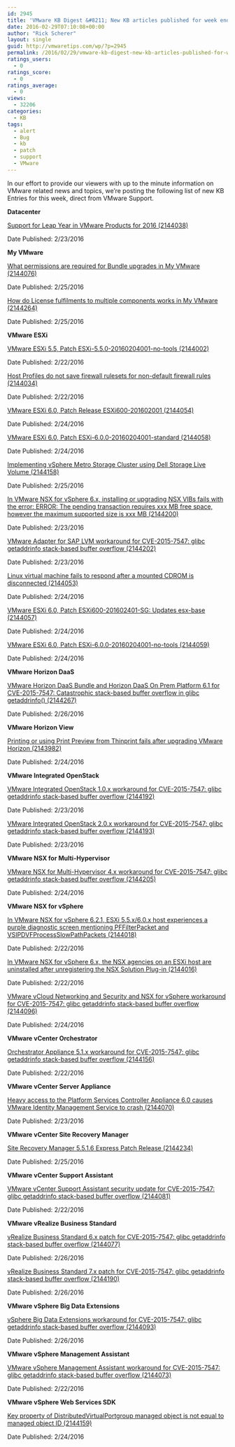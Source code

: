 ```yaml
---
id: 2945
title: 'VMware KB Digest &#8211; New KB articles published for week ending 2/27/16'
date: 2016-02-29T07:10:08+00:00
author: "Rick Scherer"
layout: single
guid: http://vmwaretips.com/wp/?p=2945
permalink: /2016/02/29/vmware-kb-digest-new-kb-articles-published-for-week-ending-22716/
ratings_users:
  - 0
ratings_score:
  - 0
ratings_average:
  - 0
views:
  - 32206
categories:
  - KB
tags:
  - alert
  - Bug
  - kb
  - patch
  - support
  - VMware
---
```

In our effort to provide our viewers with up to the minute information on VMware related news and topics, we&#8217;re posting the following list of new KB Entries for this week, direct from VMware Support.

<!--more-->

**Datacenter**
  
[Support for Leap Year in VMware Products for 2016 (2144038)](http://vmw.re/1OHVYBX)
  
Date Published: 2/23/2016

**My VMware**
  
[What permissions are required for Bundle upgrades in My VMware (2144076)](http://vmw.re/1Uu2Eeg)
  
Date Published: 2/25/2016
  
[How do License fulfilments to multiple components works in My VMware (2144264)](http://vmw.re/1OHVYC1)
  
Date Published: 2/25/2016

**VMware ESXi**
  
[VMware ESXi 5.5, Patch ESXi-5.5.0-20160204001-no-tools (2144002)](http://vmw.re/1Uu2Eei)
  
Date Published: 2/22/2016
  
[Host Profiles do not save firewall rulesets for non-default firewall rules (2144034)](http://vmw.re/1OHVYC3)
  
Date Published: 2/22/2016
  
[VMware ESXi 6.0, Patch Release ESXi600-201602001 (2144054)](http://vmw.re/1Uu2Eek)
  
Date Published: 2/24/2016
  
[VMware ESXi 6.0, Patch ESXi-6.0.0-20160204001-standard (2144058)](http://vmw.re/1OHVYC7)
  
Date Published: 2/24/2016
  
[Implementing vSphere Metro Storage Cluster using Dell Storage Live Volume (2144158)](http://vmw.re/1Uu2DqF)
  
Date Published: 2/25/2016
  
[In VMware NSX for vSphere 6.x, installing or upgrading NSX VIBs fails with the error: ERROR: The pending transaction requires xxx MB free space, however the maximum supported size is xxx MB (2144200)](http://vmw.re/1OHVYSm)
  
Date Published: 2/23/2016
  
[VMware Adapter for SAP LVM workaround for CVE-2015-7547: glibc getaddrinfo stack-based buffer overflow (2144202)](http://vmw.re/1Uu2DqH)
  
Date Published: 2/23/2016
  
[Linux virtual machine fails to respond after a mounted CDROM is disconnected (2144053)](http://vmw.re/1OHVYSt)
  
Date Published: 2/24/2016
  
[VMware ESXi 6.0, Patch ESXi600-201602401-SG: Updates esx-base (2144057)](http://vmw.re/1Uu2Een)
  
Date Published: 2/24/2016
  
[VMware ESXi 6.0, Patch ESXi-6.0.0-20160204001-no-tools (2144059)](http://vmw.re/1OHVYSw)
  
Date Published: 2/24/2016

**VMware Horizon DaaS**
  
[VMware Horizon DaaS Bundle and Horizon DaaS On Prem Platform 6.1 for CVE-2015-7547: Catastrophic stack-based buffer overflow in glibc getaddrinfo() (2144267)](http://vmw.re/1Uu2DqJ)
  
Date Published: 2/26/2016

**VMware Horizon View**
  
[Printing or using Print Preview from Thinprint fails after upgrading VMware Horizon (2143982)](http://vmw.re/1OHVWtI)
  
Date Published: 2/24/2016

**VMware Integrated OpenStack**
  
[VMware Integrated OpenStack 1.0.x workaround for CVE-2015-7547: glibc getaddrinfo stack-based buffer overflow (2144192)](http://vmw.re/1Uu2EuB)
  
Date Published: 2/23/2016
  
[VMware Integrated OpenStack 2.0.x workaround for CVE-2015-7547: glibc getaddrinfo stack-based buffer overflow (2144193)](http://vmw.re/1OHVWtK)
  
Date Published: 2/23/2016

**VMware NSX for Multi-Hypervisor**
  
[VMware NSX for Multi-Hypervisor 4.x workaround for CVE-2015-7547: glibc getaddrinfo stack-based buffer overflow (2144205)](http://vmw.re/1Uu2DqL)
  
Date Published: 2/24/2016

**VMware NSX for vSphere**
  
[In VMware NSX for vSphere 6.2.1, ESXi 5.5.x/6.0.x host experiences a purple diagnostic screen mentioning PFFilterPacket and VSIPDVFProcessSlowPathPackets (2144018)](http://vmw.re/1OHVWtO)
  
Date Published: 2/22/2016
  
[In VMware NSX for vSphere 6.x, the NSX agencies on an ESXi host are uninstalled after unregistering the NSX Solution Plug-in (2144016)](http://vmw.re/1Uu2EuF)
  
Date Published: 2/22/2016
  
[VMware vCloud Networking and Security and NSX for vSphere workaround for CVE-2015-7547: glibc getaddrinfo stack-based buffer overflow (2144096)](http://vmw.re/1OHVZ8Q)
  
Date Published: 2/24/2016

**VMware vCenter Orchestrator**
  
[Orchestrator Appliance 5.1.x workaround for CVE-2015-7547: glibc getaddrinfo stack-based buffer overflow (2144156)](http://vmw.re/1Uu2DqN)
  
Date Published: 2/22/2016

**VMware vCenter Server Appliance**
  
[Heavy access to the Platform Services Controller Appliance 6.0 causes VMware Identity Management Service to crash (2144070)](http://vmw.re/1OHVZ8U)
  
Date Published: 2/23/2016

**VMware vCenter Site Recovery Manager**
  
[Site Recovery Manager 5.5.1.6 Express Patch Release (2144234)](http://vmw.re/1Uu2DqP)
  
Date Published: 2/25/2016

**VMware vCenter Support Assistant**
  
[VMware vCenter Support Assistant security update for CVE-2015-7547: glibc getaddrinfo stack-based buffer overflow (2144081)](http://vmw.re/1OHVWtX)
  
Date Published: 2/22/2016

**VMware vRealize Business Standard**
  
[vRealize Business Standard 6.x patch for CVE-2015-7547: glibc getaddrinfo stack-based buffer overflow (2144077)](http://vmw.re/1Uu2EuH)
  
Date Published: 2/26/2016
  
[vRealize Business Standard 7.x patch for CVE-2015-7547: glibc getaddrinfo stack-based buffer overflow (2144190)](http://vmw.re/1OHVZ93)
  
Date Published: 2/26/2016

**VMware vSphere Big Data Extensions**
  
[vSphere Big Data Extensions workaround for CVE-2015-7547: glibc getaddrinfo stack-based buffer overflow (2144093)](http://vmw.re/1Uu2DH3)
  
Date Published: 2/26/2016

**VMware vSphere Management Assistant**
  
[VMware vSphere Management Assistant workaround for CVE-2015-7547: glibc getaddrinfo stack-based buffer overflow (2144073)](http://vmw.re/1OHVWKd)
  
Date Published: 2/22/2016

**VMware vSphere Web Services SDK**
  
[Key property of DistributedVirtualPortgroup managed object is not equal to managed object ID (2144159)](http://vmw.re/1Uu2DH5)
  
Date Published: 2/24/2016